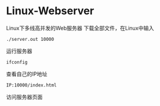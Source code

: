 # Linux-Webserver
Linux下多线高并发的Web服务器
下载全部文件，在Linux中输入

	./server.out 10000
运行服务器

	ifconfig
查看自己的IP地址
  	
    IP:10000/index.html 
访问服务器页面
